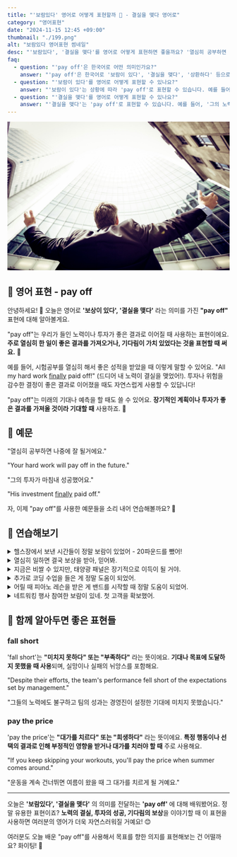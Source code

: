 ```yaml
---
title: "'보람있다' 영어로 어떻게 표현할까 🌟 - 결실을 맺다 영어로"
category: "영어표현"
date: "2024-11-15 12:45 +09:00"
thumbnail: "./199.png"
alt: "보람있다 영어표현 썸네일"
desc: "'보람있다', '결실을 맺다'를 영어로 어떻게 표현하면 좋을까요? '열심히 공부하면 나중에 꼭 결실을 맺을거에요', '그의 투자가 마침내 결실을 맺었어요.' 등을 영어로 표현하는 법을 배워봅시다. 다양한 예문을 통해서 연습하고 본인의 표현으로 만들어 보세요."
faq:
  - question: "'pay off'은 한국어로 어떤 의미인가요?"
    answer: "'pay off'은 한국어로 '보람이 있다', '결실을 맺다', '상환하다' 등으로 번역될 수 있습니다. 주로 노력이나 투자한 것이 긍정적인 결과를 가져올 때 사용됩니다."
  - question: "'보람이 있다'를 영어로 어떻게 표현할 수 있나요?"
    answer: "'보람이 있다'는 상황에 따라 'pay off'로 표현할 수 있습니다. 예를 들어, '열심히 공부한 것이 보람이 있었어'는 'Studying hard really paid off'로 말할 수 있습니다."
  - question: "'결실을 맺다'를 영어로 어떻게 표현할 수 있나요?"
    answer: "'결실을 맺다'는 'pay off'로 표현할 수 있습니다. 예를 들어, '그의 노력은 결국 결실을 맺었다'는 'His efforts finally paid off'로 말할 수 있습니다."
---
```


![고층 빌딩 앞에 두 팔벌린 남성](./199-1.jpg)

## 🌟 영어 표현 - pay off

안녕하세요! 👋 오늘은 영어로 **'보상이 있다', '결실을 맺다'** 라는 의미를 가진 **"pay off"** 표현에 대해 알아볼게요.

"pay off"는 우리가 들인 노력이나 투자가 좋은 결과로 이어질 때 사용하는 표현이에요. **주로 열심히 한 일이 좋은 결과를 가져오거나, 기다림이 가치 있었다는 것을 표현할 때 써요.** 💪

예를 들어, 시험공부를 열심히 해서 좋은 성적을 받았을 때 이렇게 말할 수 있어요. "All my hard work [finally](/blog/in-english/182.finally/) paid off!" (드디어 내 노력이 결실을 맺었어!). 투자나 위험을 감수한 결정이 좋은 결과로 이어졌을 때도 자연스럽게 사용할 수 있답니다!

"pay off"는 미래의 기대나 예측을 할 때도 쓸 수 있어요. **장기적인 계획이나 투자가 좋은 결과를 가져올 것이라 기대할 때** 사용하죠. 🎯

<div 
  data-inline-banner="🎉 새해에는 스픽 AI와 함께 영어 공부하자" 
  data-inline-banner-subtext="설날 특별 할인으로 60%할인 + 추가 7만원 할인! (~2/3)" 
  data-inline-banner-link="https://app.usespeak.com/kr-ko/sale/kr-affiliate-special/?ref=engple-inline"
  data-inline-banner-caption="해당 링크를 통해 구매시 일정액의 수수료를 지급받습니다.">
</div>

## 📖 예문

"열심히 공부하면 나중에 잘 될거에요."

"Your hard work will pay off in the future."

"그의 투자가 마침내 성공했어요."

"His investment [finally](/blog/in-english/182.finally/) paid off."

자, 이제 "pay off"를 사용한 예문들을 소리 내어 연습해볼까요? 🚀

## 💬 연습해보기

<details>
<summary>헬스장에서 보낸 시간들이 정말 보람이 있었어 - 20파운드를 뺐어!</summary>
<span>All those hours at the gym really paid off - I've lost 20 pounds!</span>
</details>

<details>
<summary>열심히 일하면 결국 보상을 받아, 믿어봐.</summary>
<span>Hard work always pays off in the end, trust me.</span>
</details>

<details>
<summary>지금은 비쌀 수 있지만, 태양광 패널은 장기적으로 이득이 될 거야.</summary>
<span>It might be expensive now, but solar panels will pay off <a href="/blog/in-english/179.in-the-long-run/">in the long run</a>.</span>
</details>

<details>
<summary>추가로 코딩 수업을 들은 게 정말 도움이 되었어.</summary>
<span>Taking those <a href="/blog/in-english/265.extra/">extra</a> coding classes really paid off.</span>
</details>

<details>
<summary>어릴 때 피아노 레슨을 받은 게 밴드를 시작할 때 정말 도움이 되었어.</summary>
<span>All those piano lessons as a kid really paid off when I started my band.</span>
</details>

<details>
<summary>네트워킹 행사 참여한 보람이 있네. 첫 고객을 확보했어.</summary>
<span>All those networking events <a href="/blog/in-english/182.finally/">finally</a> paid off. I landed my first client.</span>
</details>

## 🤝 함께 알아두면 좋은 표현들

### fall short

'fall short'는 **"미치지 못하다" 또는 "부족하다"** 라는 뜻이에요. **기대나 목표에 도달하지 못했을 때 사용**되며, 실망이나 실패의 뉘앙스를 포함해요.

"Despite their efforts, the team's performance fell short of the expectations set by management."

"그들의 노력에도 불구하고 팀의 성과는 경영진이 설정한 기대에 미치지 못했습니다."

### pay the price

'pay the price'는 **"대가를 치르다" 또는 "희생하다"** 라는 뜻이에요. **특정 행동이나 선택의 결과로 인해 부정적인 영향을 받거나 대가를 치러야 할 때** 주로 사용해요.

"If you keep skipping your workouts, you'll pay the price when summer comes around."

"운동을 계속 건너뛰면 여름이 왔을 때 그 대가를 치르게 될 거예요."

---

오늘은 **'보람있다', '결실을 맺다'** 의 의미를 전달하는 **'pay off'** 에 대해 배워봤어요. 정말 유용한 표현이죠? **노력의 결실, 투자의 성공, 기다림의 보상**을 이야기할 때 이 표현을 사용하면 여러분의 영어가 더욱 자연스러워질 거예요! 😊

여러분도 오늘 배운 "pay off"를 사용해서 목표를 향한 의지를 표현해보는 건 어떨까요? 화이팅! 💪
